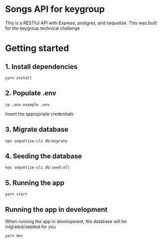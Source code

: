 # Songs API for keygroup
This is a RESTful API with Express, postgres, and sequelize. This was built for the keygroup technical challenge

# Getting started

## 1. Install dependencies
```
yarn install
```

## 2. Populate .env
```
cp .env.example .env
```
Insert the appropriate credentials

## 3. Migrate database
```
npx sequelize-cli db:migrate
```

## 4. Seeding the database
```
npx sequelize-cli db:seed:all
```

## 5. Running the app
```
yarn start
```

## Running the app in development
When running the app in development, the database will be migrated/seeded for you
```
yarn dev
```